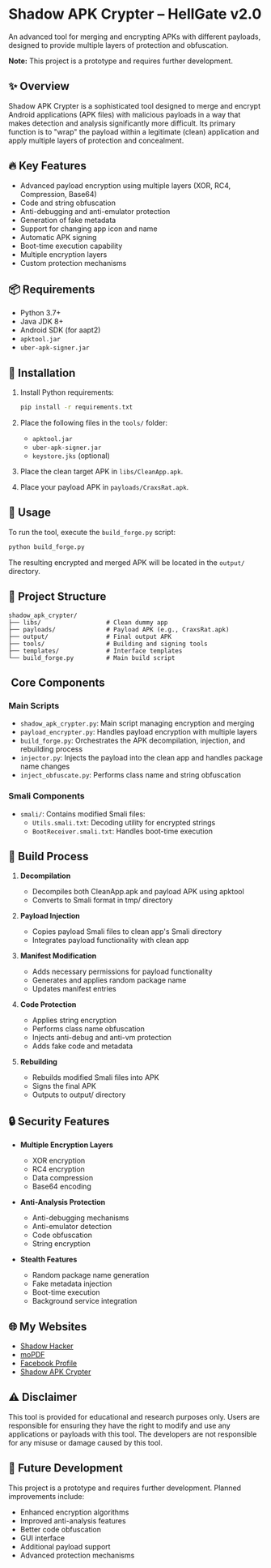 # Shadow APK Crypter – HellGate v2.0

An advanced tool for merging and encrypting APKs with different payloads, designed to provide multiple layers of protection and obfuscation.

**Note:** This project is a prototype and requires further development.

## ✨ Overview

Shadow APK Crypter is a sophisticated tool designed to merge and encrypt Android applications (APK files) with malicious payloads in a way that makes detection and analysis significantly more difficult. Its primary function is to "wrap" the payload within a legitimate (clean) application and apply multiple layers of protection and concealment.

## 🔥 Key Features

* Advanced payload encryption using multiple layers (XOR, RC4, Compression, Base64)
* Code and string obfuscation
* Anti-debugging and anti-emulator protection
* Generation of fake metadata
* Support for changing app icon and name
* Automatic APK signing
* Boot-time execution capability
* Multiple encryption layers
* Custom protection mechanisms

## 📦 Requirements

* Python 3.7+
* Java JDK 8+
* Android SDK (for aapt2)
* `apktool.jar`
* `uber-apk-signer.jar`

## 🔧 Installation

1. Install Python requirements:

    ```bash
    pip install -r requirements.txt
    ```

2. Place the following files in the `tools/` folder:

    *   `apktool.jar`
    *   `uber-apk-signer.jar`
    *   `keystore.jks` (optional)

3. Place the clean target APK in `libs/CleanApp.apk`.
4. Place your payload APK in `payloads/CraxsRat.apk`.

## 🚀 Usage

To run the tool, execute the `build_forge.py` script:

```bash
python build_forge.py
```

The resulting encrypted and merged APK will be located in the `output/` directory.

## 📂 Project Structure

```
shadow_apk_crypter/
├── libs/                  # Clean dummy app
├── payloads/              # Payload APK (e.g., CraxsRat.apk)
├── output/                # Final output APK
├── tools/                 # Building and signing tools
├── templates/             # Interface templates
└── build_forge.py         # Main build script
```

##   ️ Core Components

### Main Scripts
* `shadow_apk_crypter.py`: Main script managing encryption and merging
* `payload_encrypter.py`: Handles payload encryption with multiple layers
* `build_forge.py`: Orchestrates the APK decompilation, injection, and rebuilding process
* `injector.py`: Injects the payload into the clean app and handles package name changes
* `inject_obfuscate.py`: Performs class name and string obfuscation

### Smali Components
* `smali/`: Contains modified Smali files:
  * `Utils.smali.txt`: Decoding utility for encrypted strings
  * `BootReceiver.smali.txt`: Handles boot-time execution

## 🔄 Build Process

1. **Decompilation**
   * Decompiles both CleanApp.apk and payload APK using apktool
   * Converts to Smali format in tmp/ directory

2. **Payload Injection**
   * Copies payload Smali files to clean app's Smali directory
   * Integrates payload functionality with clean app

3. **Manifest Modification**
   * Adds necessary permissions for payload functionality
   * Generates and applies random package name
   * Updates manifest entries

4. **Code Protection**
   * Applies string encryption
   * Performs class name obfuscation
   * Injects anti-debug and anti-vm protection
   * Adds fake code and metadata

5. **Rebuilding**
   * Rebuilds modified Smali files into APK
   * Signs the final APK
   * Outputs to output/ directory

## 🔒 Security Features

* **Multiple Encryption Layers**
  * XOR encryption
  * RC4 encryption
  * Data compression
  * Base64 encoding

* **Anti-Analysis Protection**
  * Anti-debugging mechanisms
  * Anti-emulator detection
  * Code obfuscation
  * String encryption

* **Stealth Features**
  * Random package name generation
  * Fake metadata injection
  * Boot-time execution
  * Background service integration

## 🌐 My Websites

* [Shadow Hacker](https://www.shadowhackr.com/)
* [moPDF](https://www.mopdf.com/)
* [Facebook Profile](https://www.facebook.com/Tareq.DJX/)
* [Shadow APK Crypter]([https://www.shadowhackr.com/](https://www.shadowhackr.com/2025/05/shadow-apk-crypter-2025.html))

## ⚠️ Disclaimer

This tool is provided for educational and research purposes only. Users are responsible for ensuring they have the right to modify and use any applications or payloads with this tool. The developers are not responsible for any misuse or damage caused by this tool.

## 🔄 Future Development

This project is a prototype and requires further development. Planned improvements include:
* Enhanced encryption algorithms
* Improved anti-analysis features
* Better code obfuscation
* GUI interface
* Additional payload support
* Advanced protection mechanisms

